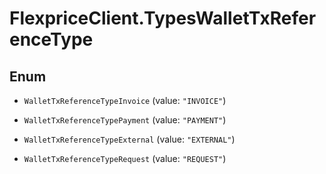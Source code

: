 # FlexpriceClient.TypesWalletTxReferenceType

## Enum


* `WalletTxReferenceTypeInvoice` (value: `"INVOICE"`)

* `WalletTxReferenceTypePayment` (value: `"PAYMENT"`)

* `WalletTxReferenceTypeExternal` (value: `"EXTERNAL"`)

* `WalletTxReferenceTypeRequest` (value: `"REQUEST"`)


